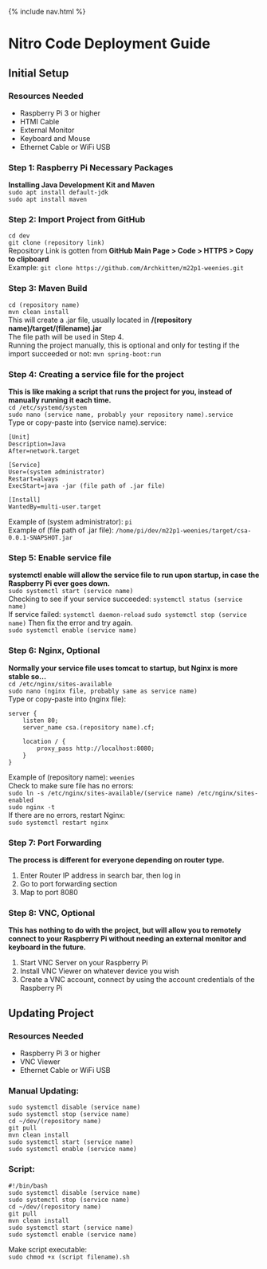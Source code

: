 {% include nav.html %}

# Nitro Code Deployment Guide

## Initial Setup

### Resources Needed
* Raspberry Pi 3 or higher
* HTMI Cable
* External Monitor
* Keyboard and Mouse
* Ethernet Cable or WiFi USB

### Step 1: Raspberry Pi Necessary Packages
**Installing Java Development Kit and Maven**\
`sudo apt install default-jdk`\
`sudo apt install maven`

### Step 2: Import Project from GitHub
`cd dev`\
`git clone (repository link)`\
Repository Link is gotten from **GitHub Main Page > Code > HTTPS > Copy to clipboard**\
Example: `git clone https://github.com/Archkitten/m22p1-weenies.git`

### Step 3: Maven Build
`cd (repository name)`\
`mvn clean install`\
This will create a .jar file, usually located in **/(repository name)/target/(filename).jar**\
The file path will be used in Step 4.\
Running the project manually, this is optional and only for testing if the import succeeded or not: `mvn spring-boot:run`

### Step 4: Creating a service file for the project
**This is like making a script that runs the project for you, instead of manually running it each time.**\
`cd /etc/systemd/system`\
`sudo nano (service name, probably your repository name).service`\
Type or copy-paste into (service name).service:
```
[Unit]
Description=Java
After=network.target

[Service]
User=(system administrator)
Restart=always
ExecStart=java -jar (file path of .jar file)

[Install]
WantedBy=multi-user.target
```
Example of (system administrator): `pi`\
Example of (file path of .jar file): `/home/pi/dev/m22p1-weenies/target/csa-0.0.1-SNAPSHOT.jar`

### Step 5: Enable service file
**systemctl enable will allow the service file to run upon startup, in case the Raspberry Pi ever goes down.**\
`sudo systemctl start (service name)`\
Checking to see if your service succeeded: `systemctl status (service name)`\
If service failed: `systemctl daemon-reload` `sudo systemctl stop (service name)` Then fix the error and try again.\
`sudo systemctl enable (service name)`

### Step 6: Nginx, Optional
**Normally your service file uses tomcat to startup, but Nginx is more stable so...**\
`cd /etc/nginx/sites-available`\
`sudo nano (nginx file, probably same as service name)`\
Type or copy-paste into (nginx file):
```
server {
    listen 80;
    server_name csa.(repository name).cf;

    location / {
        proxy_pass http://localhost:8080;
    }
}
```
Example of (repository name): `weenies`\
Check to make sure file has no errors:\
`sudo ln -s /etc/nginx/sites-available/(service name) /etc/nginx/sites-enabled`\
`sudo nginx -t`\
If there are no errors, restart Nginx:\
`sudo systemctl restart nginx`

### Step 7: Port Forwarding
**The process is different for everyone depending on router type.**
1. Enter Router IP address in search bar, then log in
1. Go to port forwarding section
1. Map to port 8080

### Step 8: VNC, Optional
**This has nothing to do with the project, but will allow you to remotely connect to your Raspberry Pi without needing an external monitor and keyboard in the future.**
1. Start VNC Server on your Raspberry Pi
1. Install VNC Viewer on whatever device you wish
1. Create a VNC account, connect by using the account credentials of the Raspberry Pi

## Updating Project

### Resources Needed
* Raspberry Pi 3 or higher
* VNC Viewer
* Ethernet Cable or WiFi USB

### Manual Updating:
`sudo systemctl disable (service name)`\
`sudo systemctl stop (service name)`\
`cd ~/dev/(repository name)`\
`git pull`\
`mvn clean install`\
`sudo systemctl start (service name)`\
`sudo systemctl enable (service name)`

### Script:
```
#!/bin/bash
sudo systemctl disable (service name)
sudo systemctl stop (service name)
cd ~/dev/(repository name)
git pull
mvn clean install
sudo systemctl start (service name)
sudo systemctl enable (service name)
```
Make script executable:\
`sudo chmod +x (script filename).sh`